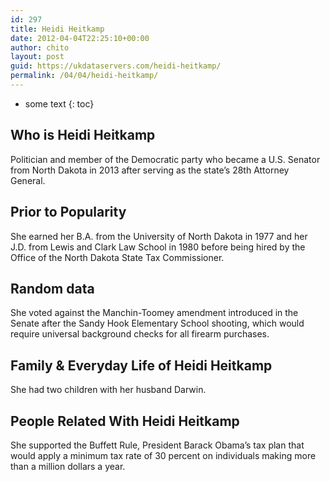 ```yaml
---
id: 297
title: Heidi Heitkamp
date: 2012-04-04T22:25:10+00:00
author: chito
layout: post
guid: https://ukdataservers.com/heidi-heitkamp/
permalink: /04/04/heidi-heitkamp/
---
```


* some text
{: toc}


## Who is  Heidi Heitkamp
                  
                  
                  
Politician and member of the Democratic party who became a U.S. Senator from North Dakota in 2013 after serving as the state&#8217;s 28th Attorney General.
                  
                
                
                
## Prior to Popularity 
                  
                  
                  
She earned her B.A. from the University of North Dakota in 1977 and her J.D. from Lewis and Clark Law School in 1980 before being hired by the Office of the North Dakota State Tax Commissioner.
                  
                
                
                
## Random data 
                  
                  
                  
She voted against the Manchin-Toomey amendment introduced in the Senate after the Sandy Hook Elementary School shooting, which would require universal background checks for all firearm purchases.
                  
                
                
                
## Family & Everyday Life of Heidi Heitkamp
                  
                  
                  
She had two children with her husband Darwin.
                  
                
                
                
## People Related With  Heidi Heitkamp
                  
                  
                  
She supported the Buffett Rule, President Barack Obama&#8217;s tax plan that would apply a minimum tax rate of 30 percent on individuals making more than a million dollars a year.
                  
                
              
            
          
          
          
    
    
  
